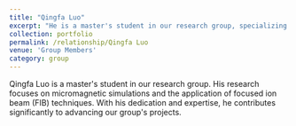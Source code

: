 ```yaml
---
title: "Qingfa Luo"
excerpt: "He is a master's student in our research group, specializing in micromagnetic simulations and FIB-related studies.<br/><img src='/images/lqf.jpg'>"
collection: portfolio
permalink: /relationship/Qingfa Luo
venue: 'Group Members'
category: group
---
```


Qingfa Luo is a master's student in our research group. His research focuses on micromagnetic simulations and the application of focused ion beam (FIB) techniques. With his dedication and expertise, he contributes significantly to advancing our group's projects.
